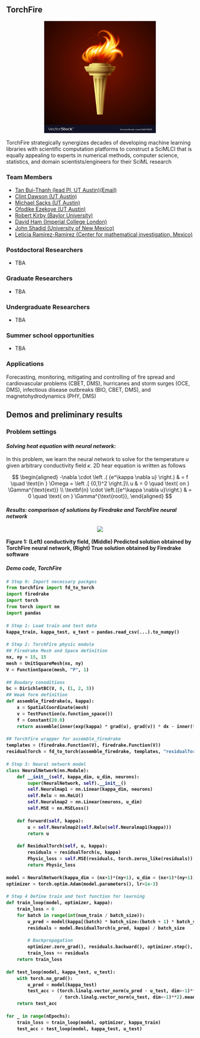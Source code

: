 ## **TorchFire**

<p align="center">
<img src="assets\logo.jpg" width="300" height="300" />
</p>

TorchFire strategically synergizes decades of developing machine learning libraries with scientific computation platforms to construct a SciMLCI that is equally appealing to experts in numerical methods, computer science, statistics, and domain scientists/engineers for their SciML research

### **Team Members** 

* [Tan Bui-Thanh (lead PI, UT Austin)](https://users.oden.utexas.edu/~tanbui/)[(Email)](mailto:tanbui@oden.utexas.edu)
* [Clint Dawson (UT Austin)](https://www.ae.utexas.edu/people/faculty/faculty-directory/dawson)
* [Michael Sacks (UT Austin)](https://wccms.oden.utexas.edu/people.html)
* [Ofodike Ezekoye (UT Austin)](https://www.utfireresearch.com/)
* [Robert Kirby (Baylor University)](https://sites.baylor.edu/robert_kirby/)
* [David Ham (Imperial College London)](https://www.imperial.ac.uk/people/david.ham)
* [John Shadid (University of New Mexico)](https://www.sandia.gov/ccr/staff/john-n-shadid/)
* [Leticia Ramirez-Ramirez (Center for mathematical investigation, Mexico)](https://www.math.uwaterloo.ca/~llramire/CVNov09.pdf)

### **Postdoctoral Researchers**

* TBA


### **Graduate Researchers**

* TBA


### **Undergraduate Researchers**

* TBA


### **Summer school opportunities**

* TBA

### **Applications**

Forecasting, monitoring, mitigating and controlling of fire spread and cardiovascular problems (CBET, DMS), hurricanes and storm surges (OCE, DMS), infectious disease outbreaks (BIO, CBET, DMS), and magnetohydrodynamics (PHY, DMS)


## **Demos and preliminary results**
### Problem settings 
#### *Solving heat equation with neural network:*
In this problem, we learn the neural network to solve for the temperature $u$ given arbitrary conductivity field $\kappa$. 2D hear equation is written as follows

$$
\begin{aligned}
         -\nabla \cdot \left .( {e^\kappa \nabla u} \right.) & = f  \quad \text{in } \Omega = \left .[ {0,1}^2 \right.]\\
        u & = 0 \quad \text{ on } \Gamma^{\text{ext}} \\
        \textbf{n} \cdot \left.({e^\kappa \nabla u}\right.) & = 0 \quad \text{ on } \Gamma^{\text{root}},
\end{aligned}
$$


#### *Results: comparison of solutions by Firedrake and TorchFire neural network*

<p align="center">
<img src="/assets/figures/Heat_eq/Animations.gif">
<figcaption><b>Figure 1: (Left) conductivity field, (Middle) Predicted solution obtained by TorchFire neural network, (Right) True solution obtained by Firedrake software </figcaption>
</p>

#### *Demo code, TorchFire*
```python
# Step 0: Import necessary packges
from torchfire import fd_to_torch
import firedrake
import torch
from torch import nn
import pandas

# Step 1: Load train and test data
kappa_train, kappa_test, u_test = pandas.read_csv(...).to_numpy()

# Step 2: TorchFire physic module
## Firedrake Mesh and Space definition
nx, ny = 15, 15
mesh = UnitSquareMesh(nx, ny)
V = FunctionSpace(mesh, "P", 1)

## Boudary connditions
bc = DirichletBC(V, 0, (1, 2, 3))
## Weak form definition
def assemble_firedrake(u, kappa):
    x = SpatialCoordinate(mesh)
    v = TestFunction(u.function_space())
    f = Constant(20.0)
    return assemble(inner(exp(kappa) * grad(u), grad(v)) * dx - inner(f, v) * dx, bcs=bc)
    
## Torchfire wrapper for assemble_firedrake
templates = (firedrake.Function(V), firedrake.Function(V))
residualTorch = fd_to_torch(assemble_firedrake, templates, "residualTorch").apply

# Step 3: Neural network model
class NeuralNetwork(nn.Module):
    def __init__(self, kappa_dim, u_dim, neurons):
        super(NeuralNetwork, self).__init__()
        self.Neuralmap1 = nn.Linear(kappa_dim, neurons)
        self.Relu = nn.ReLU()
        self.Neuralmap2 = nn.Linear(neurons, u_dim)
        self.MSE = nn.MSELoss()

    def forward(self, kappa):
        u = self.Neuralmap2(self.Relu(self.Neuralmap1(kappa)))
        return u
        
    def ResidualTorch(self, u, kappa):
        residuals = residualTorch(u, kappa)
        Physic_loss = self.MSE(residuals, torch.zeros_like(residuals))
        return Physic_loss
        
model = NeuralNetwork(kappa_dim = (nx+1)*(ny+1), u_dim = (nx+1)*(ny+1), neurons = 1000)
optimizer = torch.optim.Adam(model.parameters(), lr=1e-3)

# Step 4 Define train and test function for learning
def train_loop(model, optimizer, kappa):
    train_loss = 0
    for batch in range(int(num_train / batch_size)):
        u_pred = model(kappa[(batch) * batch_size:(batch + 1) * batch_size, :])
        residuals = model.ResidualTorch(u_pred, kappa) / batch_size
        
        # Backpropagation
        optimizer.zero_grad(), residuals.backward(), optimizer.step(),
        train_loss += residuals
    return train_loss
        
def test_loop(model, kappa_test, u_test):
    with torch.no_grad():
        u_pred = model(kappa_test)
        test_acc = (torch.linalg.vector_norm(u_pred - u_test, dim=-1)**2
                    / torch.linalg.vector_norm(u_test, dim=-1)**2).mean()
    return test_acc

for _ in range(nEpochs):
    train_loss = train_loop(model, optimizer, kappa_train)
    test_acc = test_loop(model, kappa_test, u_test)
```



